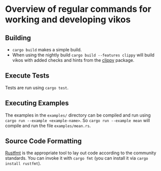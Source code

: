 Overview of regular commands for working and developing vikos
=============================================================

Building
--------

* `cargo build` makes a simple build.
* When using the nightly build `cargo build --features clippy` will build
  vikos with added checks and hints from the
  [clippy](https://github.com/Manishearth/rust-clippy) package.

Execute Tests
-------------

Tests are run using `cargo test`.

Executing Examples
------------------

The examples in the `examples/` directory can be compiled and run using `cargo
run --example <example-name>`. So `cargo run --example mean` will compile and
run the file `examples/mean.rs`.

Source Code Formatting
----------------------

[Rustfmt](https://github.com/rust-lang-nursery/rustfmt) is the appropriate tool
to lay out code according to the community standards. You can invoke it with
`cargo fmt` (you can install it via `cargo install rustfmt`).
